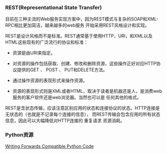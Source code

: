 ### REST(Representational State Transfer)

目前在三种主流的Web服务实现方案中，因为REST模式与复杂的SOAP和XML-RPC相比更加简洁，越来越多的web服务
开始采用REST风格设计和实现。

REST是设计风格而不是标准。REST通常基于使用HTTP，URI，和XML以及HTML这些现有的广泛流行的协议和标准：

* 资源是由URI来指定。

* 对资源的操作包括获取、创建、修改和删除资源，这些操作正好对应HTTP协议提供的GET 、 POST 、 PUT和DELETE方法。

* 通过操作资源的表现形式来操作资源。

* 资源的表现形式则是XML或者HTML，取决于读者是机器还是人，是消费web服务的客户软件还是web浏览器。当然也可以是
任何其他的格式。

REST是含状态传输，应该注意区别应用的状态和连接协议的状态。HTTP连接是无状态的（也就是不记录每个连接的信息），
而REST传输会包含应用的所有状态信息，因此可以大幅降低对HTTP连接的 重复请求 资源消耗。

### Python资源

[Writing Forwards Compatible Python Code](http://lucumr.pocoo.org/2011/1/22/forwards-compatible-python/)
